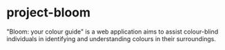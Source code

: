 # project-bloom
"Bloom: your colour guide" is a web application aims to assist colour-blind individuals in identifying and understanding colours in their surroundings. 
